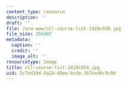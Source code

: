 ```yaml
---
content_type: resource
description: ''
draft: ''
file: /ocw-www/oll-course-list-2420x858.jpg
file_size: 355407
metadata:
  caption: ''
  credit: ''
  image_alt: ''
resourcetype: Image
title: oll-course-list-2420x858.jpg
uid: 2c7ed10d-9a29-40ee-bcda-3b7ead6c9c8d
---
```

